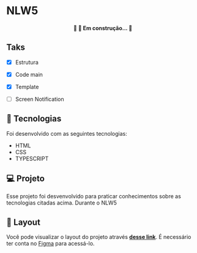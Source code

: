# NLW5

<h4 align="center"> 
	🚧 🚀 Em construção...  🚧
</h4>



## Taks
- [x] Estrutura
- [x] Code main
- [x] Template
- [ ] Screen Notification


## 🚀 Tecnologias

Foi desenvolvido com as seguintes tecnologias:

- HTML
- CSS
- TYPESCRIPT

## 💻 Projeto
 Esse projeto foi desvenvolvido para praticar conhecimentos sobre as tecnologias citadas acima. Durante o NLW5

## 🔖 Layout
Você pode visualizar o layout do projeto através [**desse link**](https://www.figma.com/file/M37M5YbYMeXX11ZFCMiBlk/PlantManager). É necessário ter conta no [Figma](https://figma.com) para acessá-lo.



